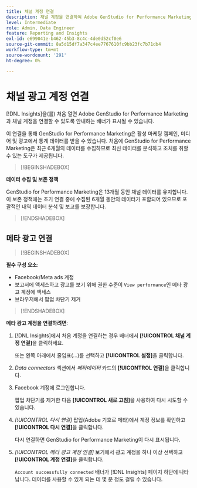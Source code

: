 ```yaml
---
title: 채널 계정 연결
description: 채널 계정을 연결하여 Adobe GenStudio for Performance Marketing 캠페인 및 미디어 성과를 모니터링합니다.
level: Intermediate
role: Admin, Data Engineer
feature: Reporting and Insights
exl-id: e699041e-b462-45b3-8c4c-4de0d52cf0e6
source-git-commit: 8a5d15df7a347c4ee7767610fc9bb23fc7b71db4
workflow-type: tm+mt
source-wordcount: '291'
ht-degree: 0%

---
```


# 채널 광고 계정 연결

[!DNL Insights]을(를) 처음 열면 Adobe GenStudio for Performance Marketing과 채널 계정을 연결할 수 있도록 안내하는 배너가 표시될 수 있습니다.

이 연결을 통해 GenStudio for Performance Marketing은 활성 마케팅 캠페인, 미디어 및 광고에서 통계 데이터를 받을 수 있습니다. 처음에 GenStudio for Performance Marketing은 최근 6개월의 데이터를 수집하므로 최신 데이터를 분석하고 조치를 취할 수 있는 도구가 제공됩니다.

>[!BEGINSHADEBOX]

**데이터 수집 및 보존 정책**

GenStudio for Performance Marketing은 13개월 동안 채널 데이터를 유지합니다. 이 보존 정책에는 초기 연결 중에 수집된 6개월 동안의 데이터가 포함되어 있으므로 포괄적인 내역 데이터 분석 및 보고를 보장합니다.

>[!ENDSHADEBOX]

## 메타 광고 연결

>[!BEGINSHADEBOX]

**필수 구성 요소**:

- Facebook/Meta ads 계정
- 보고서에 액세스하고 광고를 보기 위해 권한 수준이 `View performance`인 메타 광고 계정에 액세스
- 브라우저에서 팝업 차단기 제거

>[!ENDSHADEBOX]

**메타 광고 계정을 연결하려면**:

1. [!DNL Insights]에서 처음 계정을 연결하는 경우 배너에서 **[!UICONTROL 채널 계정 연결]**&#x200B;을 클릭하세요.

   또는 왼쪽 아래에서 줄임표(...)를 선택하고 **[!UICONTROL 설정]**&#x200B;을 클릭합니다.

1. _Data connectors_ 섹션에서 _메타데이터_ 카드의 **[!UICONTROL 연결]**&#x200B;을 클릭합니다.

1. Facebook 계정에 로그인합니다.

   팝업 차단기를 제거한 다음 **[!UICONTROL 새로 고침]**&#x200B;을 사용하여 다시 시도할 수 있습니다.

1. _[!UICONTROL 다시 연결]_ 팝업(Adobe 기호로 메타)에서 계정 정보를 확인하고 **[!UICONTROL 다시 연결]**&#x200B;을 클릭합니다.

   다시 연결하면 GenStudio for Performance Marketing이 다시 표시됩니다.

1. _[!UICONTROL 메타 광고 계정 연결]_ 보기에서 광고 계정을 하나 이상 선택하고 **[!UICONTROL 계정 연결]**&#x200B;을 클릭합니다.

   `Account successfully connected` 배너가 [!DNL Insights] 페이지 하단에 나타납니다. 데이터를 사용할 수 있게 되는 데 몇 분 정도 걸릴 수 있습니다.
